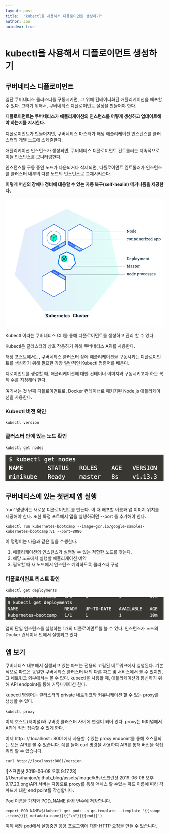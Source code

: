 ```yaml
---
layout: post
title:  "kubectl을 사용해서 디플로이먼트 생성하기"
author: Joo
noindex: true
---
```

# kubectl을 사용해서 디플로이먼트 생성하기



## 쿠버네티스 디플로이먼트

일단 쿠버네티스 클러스터를 구동시키면, 그 위에 컨테이너화된 애플리케이션을 배포할  수 있다.
그러기 위해서, 쿠버네티스 디플로이먼트 설정을 만들어야 한다.

**디플로이먼트는 쿠버네티스가 애플리케이션의 인스턴스를 어떻게 생성하고 업데이트해야 하는지를 지시한다.**

디폴로이먼트가 만들어지면, 쿠버네티스 마스터가 해당 애플리케이션 인스턴스를 클러스터의 개별 노드에 스케줄한다.

애플리케이션 인스턴스가 생성되면, 쿠버네티스 디플로이먼트 컨트롤러는 지속적으로 이들 인스턴스를 모니터링한다.

인스턴스를 구동 중인 노드가 다운되거나 삭제되면, 디플로이먼트 컨트롤러가 인스턴스를 클러스터 내부의 다른 노드의 인스턴스로 교체시켜준다.

**이렇게 머신의 장애나 정비에 대응할 수 있는 자동 복구(self-healin) 메커니즘을 제공한다.**



![module_02_first_app](/assets/image/module_02_first_app.svg)



Kubectl 이라는 쿠버네티스 CLI를 통해 디플로이먼트를 생성하고 관리 할 수 있다.

Kubectl은 클러스터와 상호 작용하기 위해 쿠버네티스 API를 사용한다.

해당 포스트에서는, 쿠버네티스 클러스터 상에 애플리케이션을 구동시키는 디플로이먼트를 생성하기 위해 필요한 가장 일반적인 Kubectl 명령어를 배운다.

디로이먼트를 생성할 때, 애플리케이션에 대한 컨테이너 이미지와 구동시키고자 하는 복제 수를 지정해야 한다.



여기서는 첫 번째 디플로이먼트로, Docker 컨테이너로 패키지된 Node.js 애플리케이션을 사용한다.



### Kubectl 버전 확인

~~~
kubectl version
~~~



### 클러스터 안에 있는 노드 확인

~~~
kubectl get nodes
~~~

![k8s_kubectl_getnode](/assets/image/k8s_kubectl_getnode.png)



## 쿠버네티스에 있는 첫번째 앱 실행

'run' 명령어는 새로운 디플로이먼트를 만든다. 이 때 배포할 이름과 앱 이미지 위치를 제공해야 한다. 또한 특정 포트에서 앱을 실행하려면 --port 를 추가해야 한다.

~~~
kubectl run kubernetes-bootcamp --image=gcr.io/google-samples-kubernetes-bootcamp:v1 --port=8080
~~~

이 명령어는 다음과 같은 일을 수행한다.

1. 애플리케이션의 인스턴스가 실행될 수 있는 적합한 노드를 찾는다.
2. 해당 노드에서 실행할 애플리케이션 예약
3. 필요할 때 새 노드에서 인스턴스 예약하도록 클러스터 구성

### 디폴로이먼트 리스트 확인

~~~
kubectl get deployments
~~~

![k8s_kubectl_getdeployment](/assets/image/k8s_kubectl_getdeployment.png)

앱의 단일 인스턴스를 실행하는 1개의 디플로이먼트를 볼 수 있다. 인스턴스가 노드의 Docker 컨테이너 안에서 실행되고 있다.



## 앱 보기

쿠버네티스 내부에서 실행되고 있는 파드는 전용의 고립된 네트워크에서 실행된다. 
기본적으로 파드은 동일한 쿠버네티스 클러스터 내의 다른 파드 및 서비스에서 볼 수 있지만, 그 네트워크 외부에서는 볼 수 없다.  kubectl을 사용할 때, 애플리케이션과 통신하기 위해 API endpoint를 통해 커뮤니케이션 한다.

kubectl 명령어는 클러스터의 private 네트워크와 커뮤니케이션 할 수 있는 proxy를 생성할 수 있다.

~~~
kubectl proxy
~~~



이제 호스트(터미널)와 쿠버넷 클러스터 사이에 연결이 되어 있다. proxy는 터미널에서 API에 직접 접속할 수 있게 한다.



이제 http : // localhost : 8001에서 사용할 수있는 proxy endpoint를 통해 호스팅되는 모든 API를 볼 수 있습니다. 
예를 들어 curl 명령을 사용하여 API를 통해 버전을 직접 쿼리 할 수 있습니다.

~~~ 
curl http://localhost:8001/version
~~~

![스크린샷 2019-06-08 오후 9.17.23](/Users/hanjoo/github_blog/assets/image/k8s/스크린샷 2019-06-08 오후 9.17.23.png)API 서버는 자동으로 proxy를 통해 액세스 할 수있는 파드 이름에 따라 각 파드에 대한 end point를 작성합니다.



Pod 이름을 가져와 POD_NAME 환경 변수에 저장합니다.

~~~
export POD_NAME=$(kubectl get pods -o go-template --template '{{range .items}}{{.metadata.name}}{{"\n"}}{{end}}')

~~~



이제 해당 pod에서 실행중인 응용 프로그램에 대한 HTTP 요청을 만들 수 있습니다.